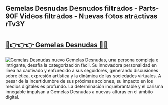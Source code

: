## Gemelas Desnudas D𝚎sn𝚞dos filtr𝚊dos - Parts-90F Vid𝚎os filtr𝚊dos - N𝚞evas f𝚘tos atr𝚊ctivas rTv3Y

# <h2><a href="http://mbdegn.tromn.icu/?c=Gemelas+Desnudas">🔗👉👉👉 Gemelas Desnudas 🔗🔗</a></h2>

[![Gemelas Desnudas nuevo](https://i.imgur.com/pEAQMta.gif)](http://mbdegn.tromn.icu/?c=Gemelas+Desnudas)
Gemelas Desnudas, una persona compleja e intrigante, desafía la categorización fácil. Su innovadora personalidad en línea ha cautivado y enfurecido a sus seguidores, generando discusiones sobre ética, expresión artística y la dinámica de las sociedades virtuales. A pesar de la incertidumbre de sus próximas acciones, su impacto en los medios digitales es profundo. La determinación inquebrantable y el carisma innegable impulsan a Gemelas Desnudas a nuevas alturas en el ámbito digital.
